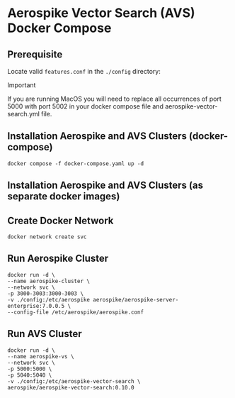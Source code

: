 # Aerospike Vector Search (AVS) Docker Compose

## Prerequisite
Locate valid `features.conf` in the `./config` directory:

> [!IMPORTANT]
> If you are running MacOS you will need to replace all occurrences of port 5000 with 
> port 5002 in your docker compose file and aerospike-vector-search.yml file.

## Installation Aerospike and AVS Clusters (docker-compose)
```shell
docker compose -f docker-compose.yaml up -d
```
## Installation Aerospike and AVS Clusters (as separate docker images)
## Create Docker Network
```shell
docker network create svc
```
## Run Aerospike Cluster
```shell
docker run -d \
--name aerospike-cluster \
--network svc \
-p 3000-3003:3000-3003 \
-v ./config:/etc/aerospike aerospike/aerospike-server-enterprise:7.0.0.5 \
--config-file /etc/aerospike/aerospike.conf
```
## Run AVS Cluster
```shell
docker run -d \
--name aerospike-vs \
--network svc \
-p 5000:5000 \
-p 5040:5040 \
-v ./config:/etc/aerospike-vector-search \
aerospike/aerospike-vector-search:0.10.0
```


